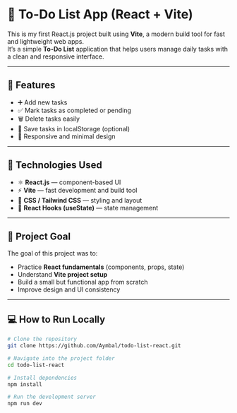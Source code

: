 # 📝 To-Do List App (React + Vite)

This is my first React.js project built using **Vite**, a modern build tool for fast and lightweight web apps.  
It’s a simple **To-Do List** application that helps users manage daily tasks with a clean and responsive interface.

---

## 🚀 Features

- ➕ Add new tasks  
- ✅ Mark tasks as completed or pending  
- 🗑️ Delete tasks easily  
- 💾 Save tasks in localStorage (optional)  
- 📱 Responsive and minimal design  

---

## 🧰 Technologies Used

- ⚛️ **React.js** — component-based UI  
- ⚡ **Vite** — fast development and build tool  
- 🎨 **CSS / Tailwind CSS** — styling and layout  
- 🧠 **React Hooks (useState)** — state management  

---

## 🎯 Project Goal

The goal of this project was to:
- Practice **React fundamentals** (components, props, state)
- Understand **Vite project setup**
- Build a small but functional app from scratch
- Improve design and UI consistency

---

## 💻 How to Run Locally

```bash
# Clone the repository
git clone https://github.com/Aymbal/todo-list-react.git

# Navigate into the project folder
cd todo-list-react

# Install dependencies
npm install

# Run the development server
npm run dev
